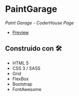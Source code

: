 # PaintGarage
_Paint Garage - CoderHouse Page_

* [Preview](https://github.com/lucasezequielpereyra/proyecto-final-coder)


## Construido con 🛠️

- HTML 5
- CSS 3 / SASS
- Grid
- FlexBox
- Bootstrap
- FontAwesome